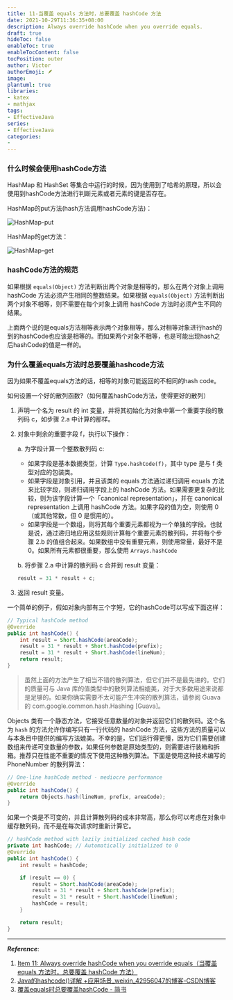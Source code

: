 ```yaml
---
title: 11-当覆盖 equals 方法时，总要覆盖 hashCode 方法
date: 2021-10-29T11:36:35+08:00
description: Always override hashCode when you override equals.
draft: true
hideToc: false
enableToc: true
enableTocContent: false
tocPosition: outer
author: Victor
authorEmoji: 🪶
image:
plantuml: true
libraries:
- katex
- mathjax
tags:
- EffectiveJava
series:
- EffectiveJava
categories:
-
---
```




<!--第三章：对象的通用方法-->

### 什么时候会使用hashCode方法

HashMap 和 HashSet 等集合中运行的时候，因为使用到了哈希的原理，所以会使用到hashCode方法进行判断元素或者元素的键是否存在。

HashMap的put方法(hash方法调用hashCode方法)：

![HashMap-put](https://cos.jiahongw.com/uPic/image-20211029115014715.png)

HashMap的get方法：

![HashMap-get](https://cos.jiahongw.com/uPic/image-20211029115112869.png)

### hashCode方法的规范

如果根据 `equals(Object)` 方法判断出两个对象是相等的，那么在两个对象上调用 hashCode 方法必须产生相同的整数结果。如果根据 `equals(Object)` 方法判断出两个对象不相等，则不需要在每个对象上调用 hashCode 方法时必须产生不同的结果。

上面两个说的是equals方法相等表示两个对象相等，那么对相等对象进行hash的到的hashCode也应该是相等的。而如果两个对象不相等，也是可能出现hash之后hashCode的值是一样的。

### 为什么覆盖equals方法时总要覆盖hashcode方法

因为如果不覆盖equals方法的话，相等的对象可能返回的不相同的hash code。

如何设置一个好的散列函数?（如何覆盖hashCode方法，使得更好的散列）

1. 声明一个名为 result 的 int 变量，并将其初始化为对象中第一个重要字段的散列码 c，如步骤 2.a 中计算的那样。

2. 对象中剩余的重要字段 f，执行以下操作：

   a. 为字段计算一个整数散列码 c:

   - 如果字段是基本数据类型，计算 `Type.hashCode(f)`，其中 type 是与 f 类型对应的包装类。
   - 如果字段是对象引用，并且该类的 equals 方法通过递归调用 equals 方法来比较字段，则递归调用字段上的 hashCode 方法。如果需要更复杂的比较，则为该字段计算一个「canonical representation」，并在 canonical representation 上调用 hashCode 方法。如果字段的值为空，则使用 0（或其他常数，但 0 是惯用的）。
   - 如果字段是一个数组，则将其每个重要元素都视为一个单独的字段。也就是说，通过递归地应用这些规则计算每个重要元素的散列码，并将每个步骤 2.b 的值组合起来。如果数组中没有重要元素，则使用常量，最好不是 0。如果所有元素都很重要，那么使用 `Arrays.hashCode`

   b. 将步骤 2.a 中计算的散列码 c 合并到 result 变量：

   ```java
   result = 31 * result + c;
   ```

3. 返回 result 变量。

一个简单的例子，假如对象内部有三个字短，它的hashCode可以写成下面这样：

```java
// Typical hashCode method
@Override
public int hashCode() {
    int result = Short.hashCode(areaCode);
    result = 31 * result + Short.hashCode(prefix);
    result = 31 * result + Short.hashCode(lineNum);
    return result;
}
```

> 虽然上面的方法产生了相当不错的散列算法，但它们并不是最先进的。它们的质量可与 Java 库的值类型中的散列算法相媲美，对于大多数用途来说都是足够的。如果你确实需要不太可能产生冲突的散列算法，请参阅 Guava 的 com.google.common.hash.Hashing [Guava]。

Objects 类有一个静态方法，它接受任意数量的对象并返回它们的散列码。这个名为 `hash` 的方法允许你编写只有一行代码的 hashCode 方法，这些方法的质量可以与本条目中提供的编写方法媲美。不幸的是，它们运行得更慢，因为它们需要创建数组来传递可变数量的参数，如果任何参数是原始类型的，则需要进行装箱和拆箱。推荐只在性能不重要的情况下使用这种散列算法。下面是使用这种技术编写的 PhoneNumber 的散列算法：

```java
// One-line hashCode method - mediocre performance
@Override
public int hashCode() {
    return Objects.hash(lineNum, prefix, areaCode);
}
```

如果一个类是不可变的，并且计算散列码的成本非常高，那么你可以考虑在对象中缓存散列码，而不是在每次请求时重新计算它。

```java
// hashCode method with lazily initialized cached hash code
private int hashCode; // Automatically initialized to 0
@Override
public int hashCode() {
    int result = hashCode;

    if (result == 0) {
        result = Short.hashCode(areaCode);
        result = 31 * result + Short.hashCode(prefix);
        result = 31 * result + Short.hashCode(lineNum);
        hashCode = result;
    }

    return result;
}
```

---

***Reference***:

1. [Item 11: Always override hashCode when you override equals（当覆盖 equals 方法时，总要覆盖 hashCode 方法）](https://github.com/clxering/Effective-Java-3rd-edition-Chinese-English-bilingual/blob/dev/Chapter-3/Chapter-3-Item-11-Always-override-hashCode-when-you-override-equals.md)
2. [Java的hashcode()详解 +应用场景_weixin_42956047的博客-CSDN博客](https://blog.csdn.net/weixin_42956047/article/details/103457628)
3. [覆盖equals时总要覆盖hashCode - 简书](https://www.jianshu.com/p/40ee40f155aa)
